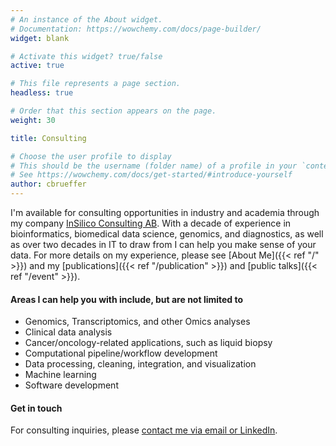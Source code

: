 ```yaml
---
# An instance of the About widget.
# Documentation: https://wowchemy.com/docs/page-builder/
widget: blank

# Activate this widget? true/false
active: true

# This file represents a page section.
headless: true

# Order that this section appears on the page.
weight: 30

title: Consulting

# Choose the user profile to display
# This should be the username (folder name) of a profile in your `content/authors/` folder.
# See https://wowchemy.com/docs/get-started/#introduce-yourself
author: cbrueffer
---
```


I'm available for consulting opportunities in industry and academia through my company [InSilico Consulting AB](https://insilico.consulting).
With a decade of experience in bioinformatics, biomedical data science, genomics, and diagnostics, as well as over two decades in IT to draw from I can help you make sense of your data.
For more details on my experience, please see [About Me]({{< ref "/" >}}) and my [publications]({{< ref "/publication" >}}) and [public talks]({{< ref "/event" >}}).

#### Areas I can help you with include, but are not limited to

- Genomics, Transcriptomics, and other Omics analyses
- Clinical data analysis
- Cancer/oncology-related applications, such as liquid biopsy
- Computational pipeline/workflow development
- Data processing, cleaning, integration, and visualization
- Machine learning
- Software development

#### Get in touch

For consulting inquiries, please [contact me via email or LinkedIn](https://insilico.consulting/#contact).
